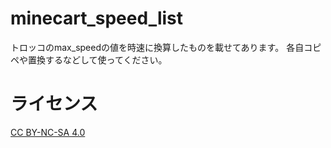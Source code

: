 # minecart_speed_list
トロッコのmax_speedの値を時速に換算したものを載せてあります。
各自コピペや置換するなどして使ってください。

# ライセンス
[CC BY-NC-SA 4.0](https://creativecommons.org/licenses/by-nc-sa/4.0/deed.ja)
